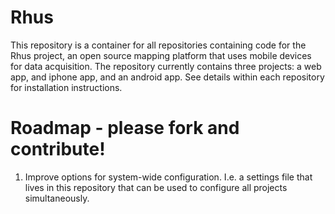 Rhus
====
This repository is a container for all repositories containing code for the Rhus project, an open source mapping platform that uses mobile devices for data acquisition.  The repository currently contains three projects: a web app, and iphone app, and an android app.  See details within each repository for installation instructions.


Roadmap - please fork and contribute!
====================================
1) Improve options for system-wide configuration.  I.e. a settings file that lives in this repository that can be used to configure all projects simultaneously.
